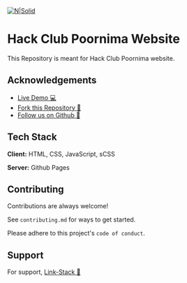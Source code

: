 [![N|Solid](https://media.discordapp.net/attachments/985919897198551140/1027598925357666304/Hack_Club_Poornima_Full.png)](https://hackclubpoornima.github.io/Website)
# Hack Club Poornima Website
This Repository is meant for Hack Club Poornima website.

## Acknowledgements

 - [Live Demo 💻]( https://hackclubpoornima.github.io/Website/)
 - [Fork this Repository 🍴](https://github.com/hackclubpoornima/Website/fork)
 - [Follow us on Github 📄](https://github.com/hackclubpoornima)


## Tech Stack

**Client:** HTML, CSS, JavaScript, sCSS

**Server:** Github Pages


## Contributing

Contributions are always welcome!

See `contributing.md` for ways to get started.

Please adhere to this project's `code of conduct`.


## Support

For support, [Link-Stack 📄](https://hackclubpoornima.github.io/linkstack/)
